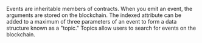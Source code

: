 Events are inheritable members of contracts. When you emit an event, the arguments are stored on the blockchain. The indexed attribute can be added to a maximum of three parameters of an event to form a data structure known as a "topic." Topics allow users to search for events on the blockchain.  

